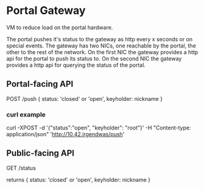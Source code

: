 # Portal Gateway

VM to reduce load on the portal hardware.

The portal pushes it's status to the gateway as http every x seconds or on special events.
The gateway has two NICs, one reachable by the portal, the other to the rest of the network.
On the first NIC the gateway provides a http api for the portal to push its status to.
On the second NIC the gateway provides a http api for querying the status of the portal.


## Portal-facing API

POST /push
{
	status: 'closed' or 'open',
	keyholder: nickname
}

### curl example

curl -XPOST -d '{"status":"open", "keyholder": "root"}' -H "Content-type: application/json" 'http://10.42.irgendwas/push'

## Public-facing API

GET /status

returns
{
	status: 'closed' or 'open',
	keyholder: nickname
}